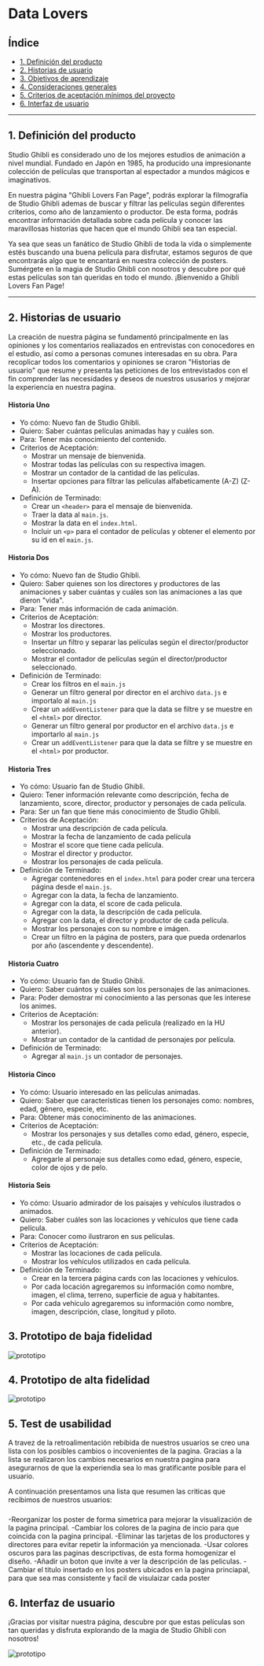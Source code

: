 # Data Lovers

## Índice

* [1. Definición del producto](#1-definición-del-producto)
* [2. Historias de usuario](#2-resumen-del-proyecto)
* [3. Objetivos de aprendizaje](#3-objetivos-de-aprendizaje)
* [4. Consideraciones generales](#4-consideraciones-generales)
* [5. Criterios de aceptación mínimos del proyecto](#5-criterios-de-aceptación-mínimos-del-proyecto)
* [6. Interfaz de usuario](#6-hacker-edition)

***

## 1. Definición del producto
Studio Ghibli es considerado uno de los mejores estudios de animación a nivel mundial. Fundado en Japón en 1985, ha producido una impresionante colección de películas que transportan al espectador a mundos mágicos e imaginativos.

En nuestra página "Ghibli Lovers Fan Page", podrás explorar la filmografía de Studio Ghibli ademas de buscar y filtrar las películas según diferentes criterios, como año de lanzamiento o productor. De esta forma, podrás encontrar información detallada sobre cada película y conocer las maravillosas historias que hacen que el mundo Ghibli sea tan especial.

Ya sea que seas un fanático de Studio Ghibli de toda la vida o simplemente estés buscando una buena película para disfrutar, estamos seguros de que encontrarás algo que te encantará en nuestra colección de posters. Sumérgete en la magia de Studio Ghibli con nosotros y descubre por qué estas películas son tan queridas en todo el mundo. ¡Bienvenido a Ghibli Lovers Fan Page!

***

## 2. Historias de usuario

La creación de nuestra página se fundamentó principalmente en las opiniones y los comentarios realiazados en entrevistas con conocedores en el estudio, así como a personas comunes interesadas en su obra. Para recoplicar todos los comentarios y opiniones se craron "Historias de usuario" que resume y presenta las peticiones de los entrevistados con el fin comprender las necesidades y deseos de nuestros ususarios y mejorar la experiencia en nuestra pagina.

#### Historia Uno
- Yo cómo: Nuevo fan de Studio Ghibli.
- Quiero: Saber cuántas películas animadas hay y cuáles son.
- Para: Tener más conocimiento del contenido.
- Criterios de Aceptación:
    - Mostrar un mensaje de bienvenida.
    - Mostrar todas las películas con su respectiva imagen.
    - Mostrar un contador de la cantidad de las películas.
    - Insertar opciones para filtrar las películas alfabeticamente (A-Z) (Z-A).
- Definición de Terminado:
    - Crear un `<header>` para el mensaje de bienvenida.
    - Traer la data al `main.js`.
    - Mostrar la data en el `index.html`.
    - Incluir un `<p>` para el contador de películas y obtener el elemento por su id en el `main.js`.

#### Historia Dos
- Yo cómo: Nuevo fan de Studio Ghibli.
- Quiero: Saber quienes son los directores y productores de las animaciones y saber cuántas y cuáles son las animaciones a las que dieron "vida".
- Para: Tener más información de cada animación.
- Criterios de Aceptación:
    - Mostrar los directores.
    - Mostrar los productores.
    - Insertar un filtro y separar las películas según el director/productor seleccionado.
    - Mostrar el contador de películas según el director/productor seleccionado.
- Definición de Terminado:
    - Crear los filtros en el `main.js`
    - Generar un filtro general por director en el archivo `data.js` e importalo al `main.js`
    - Crear un `addEventListener` para que la data se filtre y se muestre en el `<html>` por director.
    - Generar un filtro general por productor en el archivo `data.js` e importarlo al `main.js`
    - Crear un `addEventListener` para que la data se filtre y se muestre en el `<html>` por productor.

#### Historia Tres
- Yo cómo: Usuario fan de Studio Ghibli.
- Quiero: Tener información relevante como descripción, fecha de lanzamiento, score, director, productor
y personajes de cada película.
- Para: Ser un fan que tiene más conocimiento de Studio Ghibli.
- Criterios de Aceptación:
    - Mostrar una descripción de cada película.
    - Mostrar la fecha de lanzamiento de cada película
    - Mostrar el score que tiene cada película.
    - Mostrar el director y productor.
    - Mostrar los personajes de cada película.
- Definición de Terminado:
    - Agregar contenedores en el `index.html` para poder crear una tercera página desde el `main.js`. 
    - Agregar con la data, la fecha de lanzamiento.
    - Agregar con la data, el score de cada pelicula.
    - Agregar con la data, la descripción de cada película.
    - Agregar con la data, el director y productor de cada película.
    - Mostrar los personajes con su nombre e imágen.
    - Crear un filtro en la página de posters, para que pueda ordenarlos por año (ascendente y descendente).

#### Historia Cuatro
- Yo cómo: Usuario fan de Studio Ghibli.
- Quiero: Saber cuántos y cuáles son los personajes de las animaciones.
- Para: Poder demostrar mi conocimiento a las personas que les interese los animes.
- Criterios de Aceptación:
    - Mostrar los personajes de cada pelicula (realizado en la HU anterior).
    - Mostrar un contador de la cantidad de personajes por película.
- Definición de Terminado:
    - Agregar al `main.js` un contador de personajes.

#### Historia Cinco
- Yo cómo: Usuario interesado en las películas animadas.
- Quiero: Saber que características tienen los personajes como: nombres, edad, género, especie, etc.
- Para: Obtener más conociminento de las animaciones.
- Criterios de Aceptación:
    - Mostrar los personajes y sus detalles como edad, género, especie, etc., de cada película.
- Definición de Terminado:
    - Agregarle al personaje sus detalles como edad, género, especie, color de ojos y de pelo.

#### Historia Seis
- Yo cómo: Usuario admirador de los paisajes y vehículos ilustrados o animados.
- Quiero: Saber cuáles son las locaciones y vehículos que tiene cada película.
- Para: Conocer como ilustraron en sus películas.
- Criterios de Aceptación:
    - Mostrar las locaciones de cada película.
    - Mostrar los vehículos utilizados en cada película.
- Definición de Terminado:
    - Crear en la tercera página cards con las locaciones y vehículos.
    - Por cada locación agregaremos su información como nombre, imagen, el clima, terreno, superficie de agua y habitantes.
    - Por cada vehículo agregaremos su información como nombre, imagen, descripción, clase, longitud y piloto.    


## 3. Prototipo de baja fidelidad
![prototipo](src/Assets/prototipo-baja-fidelidad.png)


## 4. Prototipo de alta fidelidad
![prototipo](src/Assets/prototipo-de-alta-fidelidad.png)

## 5. Test de usabilidad
A travez de la retroalimentación rebibida de nuestros usuarios se creo una lista con los posibles cambios o incovenientes de la pagina. Gracias a la lista se realizaron los cambios necesarios en nuestra pagina para asegurarnos de que la experiendia sea lo mas gratificante posible para el usuario.

A continuación presentamos una lista que resumen las criticas que recibimos de nuestros usuarios:

###
-Reorganizar los poster de forma simetrica para mejorar la visualización de la pagina principal.
-Cambiar los colores de la pagina de incio para que coincida con la pagina principal.
-Eliminar las tarjetas de los productores y directores para  evitar repetir la información ya mencionada.
-Usar colores oscuros para las paginas descripctivas, de esta forma homogenizar el diseño.
-Añadir un boton que invite a ver la descripción de las peliculas.
-Cambiar el titulo insertado en los posters ubicados en la pagina princiapal, para que sea mas consistente y facil de visulaizar cada poster





## 6. Interfaz de usuario
¡Gracias por visitar nuestra página, descubre por que estas películas son tan queridas y disfruta explorando de la magia de Studio Ghibli con nosotros!

![prototipo](src/Assets/interfaz.png)









